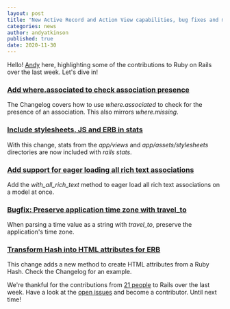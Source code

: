 ```yaml
---
layout: post
title: "New Active Record and Action View capabilities, bug fixes and more!"
categories: news
author: andyatkinson
published: true
date: 2020-11-30
---
```


Hello! [Andy](https://github.com/andyatkinson) here, highlighting some of the contributions to Ruby on Rails over the last week. Let's dive in!

### [Add where.associated to check association presence](https://github.com/rails/rails/pull/40696)

The Changelog covers how to use _where.associated_ to check for the presence of an association. This also mirrors _where.missing_.

### [Include stylesheets, JS and ERB in stats](https://github.com/rails/rails/pull/40597)

With this change, stats from the _app/views_ and _app/assets/stylesheets_ directories are now included with _rails stats_.

### [Add support for eager loading all rich text associations](https://github.com/rails/rails/pull/39397)

Add the _with\_all\_rich\_text_ method to eager load all rich text associations on a model at once.

### [Bugfix: Preserve application time zone with travel_to](https://github.com/rails/rails/pull/40694)

When parsing a time value as a string with _travel\_to_, preserve the application's time zone.

### [Transform Hash into HTML attributes for ERB](https://github.com/rails/rails/pull/40657)

This change adds a new method to create HTML attributes from a Ruby Hash. Check the Changelog for an example.

We're thankful for the contributions from [21 people](https://contributors.rubyonrails.org/contributors/in-time-window/20201121-20201128) to Rails over the last week. Have a look at the [open issues](https://github.com/rails/rails/issues) and become a contributor. Until next time!
